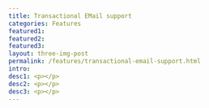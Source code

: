 ```yaml
---
title: Transactional EMail support
categories: Features
featured1:
featured2:
featured3:
layout: three-img-post
permalink: /features/transactional-email-support.html
intro:
desc1: <p></p>
desc2: <p></p>
desc3: <p></p>
---
```

